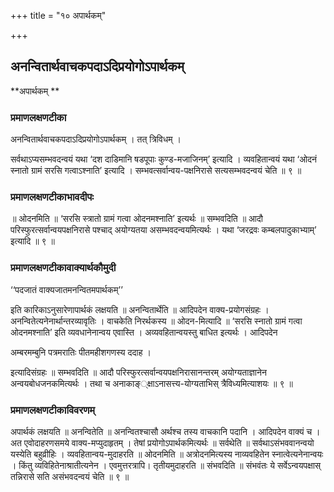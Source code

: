 +++
title = "१० अपार्थकम्"

+++


## अनन्वितार्थवाचकपदाऽदिप्रयोगोऽपार्थकम्

**अपार्थकम् **

### **प्रमाणलक्षणटीका**

अनन्वितार्थवाचकपदाऽदिप्रयोगोऽपार्थकम् । तत् त्रिविधम् ।

सर्वथाऽप्यसम्भवदन्वयं यथा ‘दश दाडिमानि षडपूपाः कुण्ड-मजाजिनम्’ इत्यादि । व्यवहितान्वयं यथा ‘ओदनं स्नातो ग्रामं सरसि गत्वाऽश्नाति’ इत्यादि । सम्भवत्सर्वान्वय-पक्षनिरासे सत्यसम्भवदन्वयं चेति ॥ ९ ॥

### **प्रमाणलक्षणटीकाभावदीपः**

॥ ओदनमिति ॥ ‘सरसि स्त्रातो ग्रामं गत्वा ओदनमश्नाति’ इत्यर्थः ॥ सम्भवदिति ॥ आदौ परिस्फुरत्सर्वान्वयपक्षनिरासे पश्चाद् अयोग्यतया असम्भवदन्वयमित्यर्थः । यथा ‘जरद्रवः कम्बलपादुकाभ्याम्’ इत्यादि ॥ ९ ॥

### **प्रमाणलक्षणटीकावाक्यार्थकौमुदी**

‘‘पदजातं वाक्यजातमनन्वितमपार्थकम्’’

इति कारिकाऽनुसारेणापार्थकं लक्षयति ॥ अनन्वितार्थेति ॥ आदिपदेन वाक्य-प्रयोगसंग्रहः । अनन्वितेत्यनेनार्थान्तरव्यावृतिः । वाचकेति निरर्थकस्य ॥ ओदन-मित्यादि ॥ ‘सरसि स्नातो ग्रामं गत्वा ओदनमश्नाति’ इति व्यवधानेनान्वय एवास्ति । अव्यवहितान्वयस्तु बाधित इत्यर्थः । आदिपदेन

अम्बरमम्बुनि पत्रमरातिः पीतमहीशगणस्य ददाह ।

इत्यादिसंग्रहः ॥ सम्भवदिति ॥ आदौ परिस्फुरत्सर्वान्वयपक्षनिरासानन्तरम् अयोग्यताज्ञानेन अन्वयबोधजनकमित्यर्थः । तथा च अनाकाङ््क्षाऽनासत्त्य-योग्यताभिस् त्रैविध्यमित्याशयः ॥ ९ ॥

### **प्रमाणलक्षणटीकाविवरणम्**

अपार्थकं लक्षयति ॥ अनन्वितेति ॥ अनन्वितश्चासौ अर्थश्च तस्य वाचकानि पदानि । आदिपदेन वाक्यं च । अत एवोदाहरणसमये वाक्य-मप्युदाहृतम् । तेषां प्रयोगोऽपार्थकमित्यर्थः ॥ सर्वथेति ॥ सर्वथाऽसंभववानन्वयो यस्येति बहुव्रीहिः । व्यवहितान्वय-मुदाहरति ॥ ओदनमिति ॥ अत्रोदनमित्यस्य नाव्यवहितेन स्नात्वेत्यनेनान्वयः । किंतु व्यविहितेनाश्रातीत्यनेन । एवमुत्तरत्रापि। तृतीयमुदाहरति ॥ संभवदिति ॥ संभवंतः ये सर्वेऽन्वयपक्षास् तन्निरासे सति असंभवदन्वयं चेति ॥ ९ ॥

